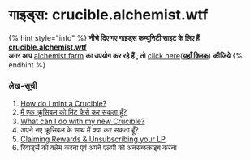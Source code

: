 # गाइड्स: crucible.alchemist.wtf

{% hint style="info" %}
**नीचे दिए गए गाइड्स कम्युनिटी साइट के लिए हैं**  [**crucible.alchemist.wtf**](https://crucible.alchemist.wtf/)  
**अगर आप** [alchemist.farm](https://alchemist.farm/) **का उपयोग कर रहे हैं , तो** [click here](../guides-alchemist.farm/)\([**यहाँ क्लिक**](https://crucible.alchemist.wtf/)\) **कीजिये**
{% endhint %}

### **लेख-सूची**

1. [How do I mint a Crucible?](how-do-i-mint-a-crucible.md)
2. [मैं एक क्रूसिबल को मिंट कैसे कर सकता हूँ?](how-do-i-mint-a-crucible.md)
3. [What can I do with my new Crucible?](what-can-i-do-with-my-new-crucible.md)
4. अपने नए क्रूसिबल के साथ मैं क्या कर सकता हूँ?
5. [Claiming Rewards & Unsubscribing your LP](claiming-rewards-and-unsubscribing-your-lp.md)
6. रिवार्ड्स को क्लेम करना एवं अपने एलपी को अनसब्स्क्राइब करना

